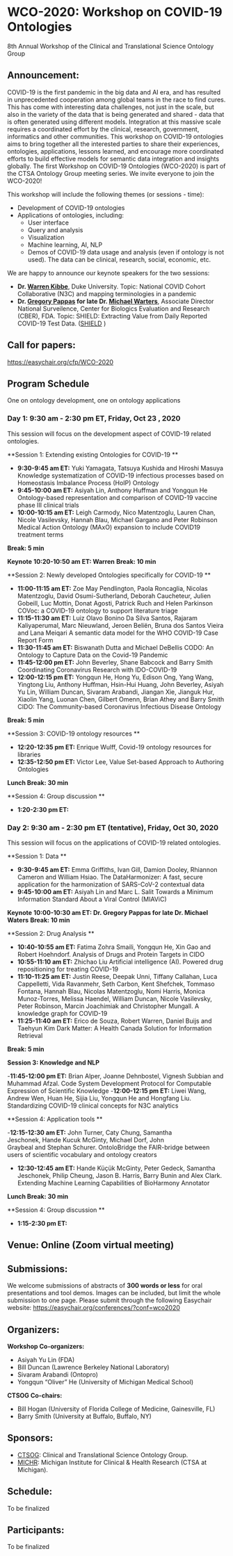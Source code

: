 # WCO-2020: Workshop on COVID-19 Ontologies
8th Annual Workshop of the Clinical and Translational Science Ontology Group

## Announcement: 
COVID-19 is the first pandemic in the big data and AI era, and has resulted in unprecedented cooperation among global teams in the race to find cures. This has come with interesting data challenges, not just in the scale, but also in the variety of the data that is being generated and shared - data that is often generated using different models. Integration at this massive scale requires a coordinated effort by the clinical, research, government, informatics and other communities. This workshop on COVID-19 ontologies aims to bring together all the interested parties to share their experiences, ontologies, applications, lessons learned, and encourage more coordinated efforts to build effective models for semantic data integration and insights globally. The first Workshop on COVID-19 Ontologies (WCO-2020) is part of the CTSA Ontology Group meeting series. We invite everyone to join the WCO-2020!   

This workshop will include the following themes (or sessions - time):
- Development of COVID-19 ontologies 
- Applications of ontologies, including: 
  - User interface
  - Query and analysis 
  - Visualization
  - Machine learning, AI, NLP
  - Demos of COVID-19 data usage and analysis (even if ontology is not used). The data can be clinical, research, social, economic, etc. 

We are happy to announce our keynote speakers for the two sessions:
- **Dr. [Warren Kibbe](https://scholars.duke.edu/person/warren.kibbe)**, Duke University. Topic: National COVID Cohort Collaborative (N3C) and mapping terminologies in a pandemic
- **Dr. [Gregory Pappas](https://www.linkedin.com/in/gregory-pappas-md-phd-3031687/) for late Dr. [Michael Warters](https://www.tributearchive.com/obituaries/18488618/Michael-Stephan-Waters)**, Associate Director National Surveilence, Center for Biologics Evaluation and Research (CBER), FDA. Topic: SHIELD: Extracting Value from Daily Reported COVID-19 Test Data. ([SHIELD](https://mdic.org/wp-content/uploads/2020/02/SHIELD-Harmonizing-Standards-Application-to-Accelerate-Innovation.pdf) )

## Call for papers:  
https://easychair.org/cfp/WCO-2020

## Program Schedule  
One on ontology development, one on ontology applications

### Day 1: 9:30 am - 2:30 pm ET, Friday, Oct 23 , 2020
This session will focus on the development aspect of COVID-19 related ontologies.

**Session 1: Extending existing Ontologies for COVID-19 **
- **9:30-9:45 am ET:** Yuki Yamagata, Tatsuya Kushida and Hiroshi Masuya	Knowledge systematization of COVID-19 infectious processes based on Homeostasis Imbalance Process (HoIP) Ontology
- **9:45-10:00 am ET:** Asiyah Lin, Anthony Huffman and Yongqun He	Ontology-based representation and comparison of COVID-19 vaccine phase III clinical trials
- **10:00-10:15 am ET:** Leigh Carmody, Nico Matentzoglu, Lauren Chan, Nicole Vasilevsky, Hannah Blau, Michael Gargano and Peter Robinson	Medical Action Ontology (MAxO) expansion to include COVID19 treatment terms

**Break: 5 min**

**Keynote**
**10:20-10:50 am ET: Warren** 
**Break: 10 min**

**Session 2: Newly developed Ontologies specifically for COVID-19 **
- **11:00-11:15 am ET:** Zoe May Pendlington, Paola Roncaglia, Nicolas Matentzoglu, David Osumi-Sutherland, Deborah Caucheteur, Julien Gobeill, Luc Mottin, Donat Agosti, Patrick Ruch and Helen Parkinson	COVoc: a COVID-19 ontology to support literature triage
- **11:15-11:30 am ET:**  Luiz Olavo Bonino Da Silva Santos, Rajaram Kaliyaperumal, Marc Nieuwland, Jeroen Beliën, Bruna dos Santos Vieira and Lana Meiqari	A semantic data model for the WHO COVID-19 Case Report Form
-  **11:30-11:45 am ET:** Biswanath Dutta and Michael DeBellis	CODO: An Ontology to Capture Data on the Covid-19 Pandemic
- **11:45-12:00 pm ET:** John Beverley, Shane Babcock and Barry Smith	Coordinating Coronavirus Research with IDO-COVID-19
-  **12:00-12:15 pm ET:** Yongqun He, Hong Yu, Edison Ong, Yang Wang, Yingtong Liu, Anthony Huffman, Hsin-Hui Huang, John Beverley, Asiyah Yu Lin, William Duncan, Sivaram Arabandi, Jiangan Xie, Jianguk Hur, Xiaolin Yang, Luonan Chen, Gilbert Omenn, Brian Athey and Barry Smith	CIDO: The Community-based Coronavirus Infectious Disease Ontology

**Break: 5 min**

**Session 3: COVID-19 ontology resources **
- **12:20-12:35 pm ET:** Enrique Wulff, Covid-19 ontology resources for libraries
- **12:35-12:50 pm ET:** Victor Lee, Value Set-based Approach to Authoring Ontologies

**Lunch Break: 30 min**

**Session 4: Group discussion **
- **1:20-2:30 pm ET:** 


### Day 2: 9:30 am - 2:30 pm ET (tentative), Friday, Oct 30, 2020
This session will focus on the applications of COVID-19 related ontologies.

**Session 1: Data **
- **9:30-9:45 am ET:** Emma Griffiths, Ivan Gill, Damion Dooley, Rhiannon Cameron and William Hsiao. The DataHarmonizer: A fast, secure application for the harmonization of SARS-CoV-2 contextual data 
- **9:45-10:00 am ET:** Asiyah Lin and Marc L. Salit	Towards a Minimum Information Standard About a Viral Control (MIAViC)

**Keynote**
**10:00-10:30 am ET: Dr. Gregory Pappas for late Dr. Michael Waters** 
**Break: 10 min**

**Session 2: Drug Analysis **

- **10:40-10:55 am ET:** Fatima Zohra Smaili, Yongqun He, Xin Gao and Robert Hoehndorf. Analysis of Drugs and Protein Targets in CIDO
- **10:55-11:10 am ET:** Zhichao Liu	Artificial intelligence (AI). Powered drug repositioning for treating COVID-19
- **11:10-11:25 am ET:** Justin Reese, Deepak Unni, Tiffany Callahan, Luca Cappelletti, Vida Ravanmehr, Seth Carbon, Kent Shefchek, Tommaso Fontana, Hannah Blau, Nicolas Matentzoglu, Nomi Harris, Monica Munoz-Torres, Melissa Haendel, William Duncan, Nicole Vasilevsky, Peter Robinson, Marcin Joachimiak and Christopher Mungall.	A knowledge graph for COVID-19
- **11:25-11:40 am ET:** Erico de Souza, Robert Warren, Daniel Buijs and Taehyun Kim	Dark Matter: A Health Canada Solution for Information Retrieval

**Break: 5 min**

**Session 3: Knowledge and NLP**

-**11:45-12:00 pm ET:**  Brian Alper, Joanne Dehnbostel, Vignesh Subbian and Muhammad Afzal. Code System Development Protocol for Computable Expression of Scientific Knowledge
-**12:00-12:15 pm ET:**  Liwei Wang, Andrew Wen, Huan He, Sijia Liu, Yongqun He and Hongfang Liu. Standardizing COVID-19 clinical concepts for N3C analytics

**Session 4: Application tools **

-**12:15-12:30 am ET:**  John Turner, Caty Chung, Samantha Jeschonek, Hande Kucuk McGinty, Michael Dorf, John Graybeal and Stephan Schurer.	OntoloBridge the FAIR-bridge between users of scientific vocabulary and ontology creators
- **12:30-12:45 am ET:** Hande Küçük McGinty, Peter Gedeck, Samantha Jeschonek, Philip Cheung, Jason B. Harris, Barry Bunin and Alex Clark.	Extending Machine Learning Capabilities of BioHarmony Annotator

**Lunch Break: 30 min**

**Session 4: Group discussion **
- **1:15-2:30 pm ET:** 

## Venue: Online (Zoom virtual meeting)

## Submissions:
We welcome submissions of abstracts of **300 words or less** for oral presentations and tool demos. Images can be included, but limit the whole submission to one page. 
Please submit through the following Easychair website:
https://easychair.org/conferences/?conf=wco2020 

## Organizers:

**Workshop Co-organizers:**
- Asiyah Yu Lin (FDA)
- Bill Duncan (Lawrence Berkeley National Laboratory)
- Sivaram Arabandi (Ontopro)
- Yongqun “Oliver” He (University of Michigan Medical School)

**CTSOG Co-chairs:**
- Bill Hogan (University of Florida College of Medicine, Gainesville, FL)
- Barry Smith (University at Buffalo, Buffalo, NY)

## Sponsors:
- [CTSOG](http://ncorwiki.buffalo.edu/index.php/Clinical_and_Translational_Science_Ontology_Group): Clinical and Translational Science Ontology Group. 
- [MICHR](https://michr.umich.edu/): Michigan Institute for Clinical & Health Research (CTSA at Michigan).
 
## Schedule:
To be finalized

## Participants:
To be finalized


